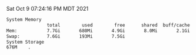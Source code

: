 Sat Oct  9 07:24:16 PM MDT 2021
```bash
System Memory
               total        used        free      shared  buff/cache   available
Mem:           7.7Gi       680Mi       4.9Gi       8.0Mi       2.1Gi       6.6Gi
Swap:          7.6Gi       193Mi       7.5Gi
System Storage
676M	.
```

